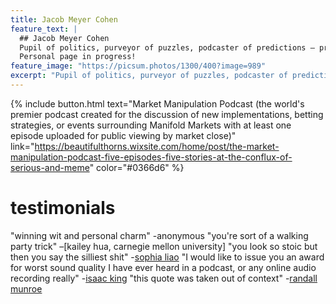 ```yaml
---
title: Jacob Meyer Cohen
feature_text: |
  ## Jacob Meyer Cohen
  Pupil of politics, purveyor of puzzles, podcaster of predictions — previously. 
  Personal page in progress!
feature_image: "https://picsum.photos/1300/400?image=989"
excerpt: "Pupil of politics, purveyor of puzzles, podcaster of predictions — previously. Personal website in progress."
---
```




{% include button.html text="Market Manipulation Podcast (the world's premier podcast created for the discussion of new implementations, betting strategies, or events surrounding Manifold Markets with at least one episode uploaded for public viewing by market close)" link="https://beautifulthorns.wixsite.com/home/post/the-market-manipulation-podcast-five-episodes-five-stories-at-the-conflux-of-serious-and-meme" color="#0366d6" %}

# testimonials
"winning wit and personal charm" -anonymous
"you're sort of a walking party trick" –[kailey hua, carnegie mellon university]
"you look so stoic but then you say the silliest shit" -[sophia liao](sophialiao.com)
"I would like to issue you an award for worst sound quality I have ever heard in a podcast, or any online audio recording really" -[isaac king](https://manifold.markets/Wobbles/will-anyone-create-a-podcast-center-dfeadcffc66a)
"this quote was taken out of context" -[randall munroe](https://xkcd.com/1942/)